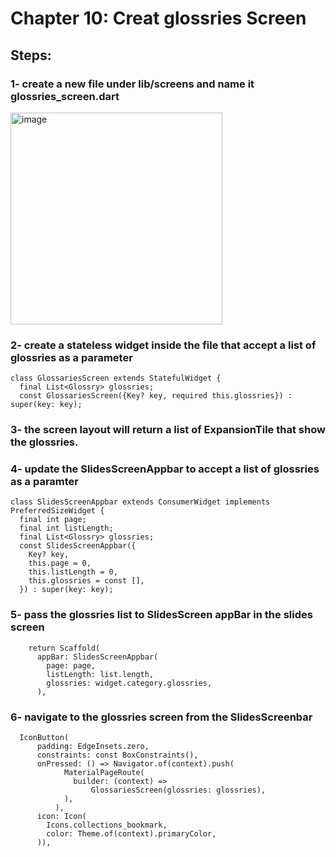 # Chapter 10: Creat glossries Screen

## Steps: 

### 1- create a new file under lib/screens and name it glossries_screen.dart

<img width="339" alt="image" src="https://user-images.githubusercontent.com/18642838/170882161-45a72ed8-7614-4600-acd9-33a546651358.png">


### 2- create a stateless widget inside the file that accept a list of glossries as a parameter 

```
class GlossariesScreen extends StatefulWidget {
  final List<Glossry> glossries;
  const GlossariesScreen({Key? key, required this.glossries}) : super(key: key);
```
### 3- the screen layout will return a list of ExpansionTile that show the glossries.

### 4- update the SlidesScreenAppbar to accept a list of glossries as a paramter 

```
class SlidesScreenAppbar extends ConsumerWidget implements PreferredSizeWidget {
  final int page;
  final int listLength;
  final List<Glossry> glossries;
  const SlidesScreenAppbar({
    Key? key,
    this.page = 0,
    this.listLength = 0,
    this.glossries = const [],
  }) : super(key: key);
```
### 5- pass the glossries list to SlidesScreen appBar in the slides screen 
```
    return Scaffold(
      appBar: SlidesScreenAppbar(
        page: page,
        listLength: list.length,
        glossries: widget.category.glossries,
      ),
```
### 6- navigate to the glossries screen from the SlidesScreenbar 

```
  IconButton(
      padding: EdgeInsets.zero,
      constraints: const BoxConstraints(),
      onPressed: () => Navigator.of(context).push(
            MaterialPageRoute(
              builder: (context) =>
                  GlossariesScreen(glossries: glossries),
            ),
          ),
      icon: Icon(
        Icons.collections_bookmark,
        color: Theme.of(context).primaryColor,
      )),
```
